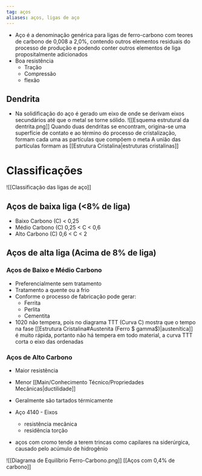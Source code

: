 ```yaml
---
tag: aços
aliases: aços, ligas de aço
---
```

- Aço é a denominação genérica para ligas de ferro-carbono com teores de carbono de 0,008 a 2,0%, contendo outros elementos residuais do processo de produção e podendo conter outros elementos de liga propositalmente adicionados
- Boa resistência
	- Tração
	- Compressão
	- flexão

## Dendrita
- Na solidificação do aço é gerado um eixo de onde se derivam eixos secundários até que o metal se torne sólido.
![[Esquema estrutural da dentrita.png]]
Quando duas dendritas se encontram, origina-se uma superfície de contato e ao término do processo de cristalização, formam cada uma as partículas que compõem o meta
A união das partículas formam as [[Estrutura Cristalina|estruturas cristalinas]]

# Classificações
![[Classificação das ligas de aço]]
## Aços de baixa liga (<8% de liga)
- Baixo Carbono (C) < 0,25
- Médio Carbono (C) 0,25 < C < 0,6
- Alto Carbono (C) 0,6 < C < 2

## Aços de alta liga (Acima de 8% de liga)

### Aços de Baixo e Médio Carbono
 - Preferencialmente sem tratamento
 - Tratamento a quente ou a frio
 - Conforme o processo de fabricação pode gerar:
	 - Ferrita
	 - Perlita
	 - Cementita
- 1020 não tempera, pois no diagrama TTT (Curva C) mostra que o tempo na fase [[Estrutura Cristalina#Austenita (Ferro $ gamma$)|austenítica]] é muito rápida, portanto não há tempera em todo material, a curva TTT corta o eixo das ordenadas

### Aços de Alto Carbono
- Maior resistência
- Menor [[Main/Conhecimento Técnico/Propriedades Mecânicas|ductilidade]]
 - Geralmente são tartados térmicamente 
 - Aço 4140 - Eixos 
	 - resistência mecânica
	  - residência torção 

- aços com cromo tende a terem trincas como capilares na siderúrgica, causado pelo acúmulo de hidrogênio

![[Diagrama de Equilíbrio Ferro-Carbono.png]]
[[Aços com 0,4% de carbono]]